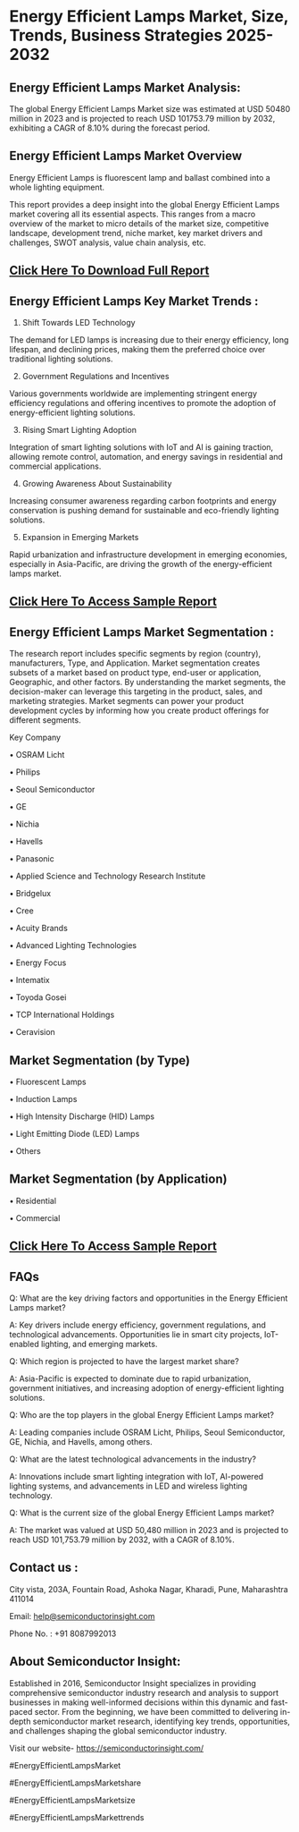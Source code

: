 Energy Efficient Lamps Market, Size, Trends, Business Strategies 2025-2032
=
Energy Efficient Lamps Market Analysis:
-
The global Energy Efficient Lamps Market size was estimated at USD 50480 million in 2023 and is projected to reach USD 101753.79 million by 2032, exhibiting a CAGR of 8.10% during the forecast period.

Energy Efficient Lamps Market Overview
-
Energy Efficient Lamps is fluorescent lamp and ballast combined into a whole lighting equipment.

This report provides a deep insight into the global Energy Efficient Lamps market covering all its essential aspects. This ranges from a macro overview of the market to micro details of the market size, competitive landscape, development trend, niche market, key market drivers and challenges, SWOT analysis, value chain analysis, etc.

[Click Here To Download Full Report](https://semiconductorinsight.com/report/energy-efficient-lamps-market-2/)
-
Energy Efficient Lamps Key Market Trends  :
-
1.	Shift Towards LED Technology

The demand for LED lamps is increasing due to their energy efficiency, long lifespan, and declining prices, making them the preferred choice over traditional lighting solutions.

2.	Government Regulations and Incentives

Various governments worldwide are implementing stringent energy efficiency regulations and offering incentives to promote the adoption of energy-efficient lighting solutions.

3.	Rising Smart Lighting Adoption

Integration of smart lighting solutions with IoT and AI is gaining traction, allowing remote control, automation, and energy savings in residential and commercial applications.

4.	Growing Awareness About Sustainability

Increasing consumer awareness regarding carbon footprints and energy conservation is pushing demand for sustainable and eco-friendly lighting solutions.

5.	Expansion in Emerging Markets

Rapid urbanization and infrastructure development in emerging economies, especially in Asia-Pacific, are driving the growth of the energy-efficient lamps market.

[Click Here To Access Sample Report](https://semiconductorinsight.com/download-sample-report/?product_id=76969)
-
Energy Efficient Lamps Market Segmentation :
-
The research report includes specific segments by region (country), manufacturers, Type, and Application. Market segmentation creates subsets of a market based on product type, end-user or application, Geographic, and other factors. By understanding the market segments, the decision-maker can leverage this targeting in the product, sales, and marketing strategies. Market segments can power your product development cycles by informing how you create product offerings for different segments.

Key Company

•	OSRAM Licht

•	Philips

•	Seoul Semiconductor

•	GE

•	Nichia

•	Havells

•	Panasonic

•	Applied Science and Technology Research Institute

•	Bridgelux

•	Cree

•	Acuity Brands

•	Advanced Lighting Technologies

•	Energy Focus

•	Intematix

•	Toyoda Gosei

•	TCP International Holdings

•	Ceravision

Market Segmentation (by Type)
-
•	Fluorescent Lamps

•	Induction Lamps

•	High Intensity Discharge (HID) Lamps

•	Light Emitting Diode (LED) Lamps

•	Others

Market Segmentation (by Application)
-
•	Residential

•	Commercial


[Click Here To Access Sample Report](https://semiconductorinsight.com/download-sample-report/?product_id=76969)
-
FAQs
-
Q: What are the key driving factors and opportunities in the Energy Efficient Lamps market?

A: Key drivers include energy efficiency, government regulations, and technological advancements. Opportunities lie in smart city projects, IoT-enabled lighting, and emerging markets.

Q: Which region is projected to have the largest market share?

A: Asia-Pacific is expected to dominate due to rapid urbanization, government initiatives, and increasing adoption of energy-efficient lighting solutions.

Q: Who are the top players in the global Energy Efficient Lamps market?

A: Leading companies include OSRAM Licht, Philips, Seoul Semiconductor, GE, Nichia, and Havells, among others.

Q: What are the latest technological advancements in the industry?

A: Innovations include smart lighting integration with IoT, AI-powered lighting systems, and advancements in LED and wireless lighting technology.

Q: What is the current size of the global Energy Efficient Lamps market?

A: The market was valued at USD 50,480 million in 2023 and is projected to reach USD 101,753.79 million by 2032, with a CAGR of 8.10%.

Contact us : 
-
City vista, 203A, Fountain Road, Ashoka Nagar, Kharadi, Pune, Maharashtra 411014

Email: help@semiconductorinsight.com

Phone No. : +91 8087992013

About Semiconductor Insight:
-
Established in 2016, Semiconductor Insight specializes in providing comprehensive semiconductor industry research and analysis to support businesses in making well-informed decisions within this dynamic and fast-paced sector. From the beginning, we have been committed to delivering in-depth semiconductor market research, identifying key trends, opportunities, and challenges shaping the global semiconductor industry.

Visit our website- https://semiconductorinsight.com/


#EnergyEfficientLampsMarket 

#EnergyEfficientLampsMarketshare

#EnergyEfficientLampsMarketsize

#EnergyEfficientLampsMarkettrends 
 
 

